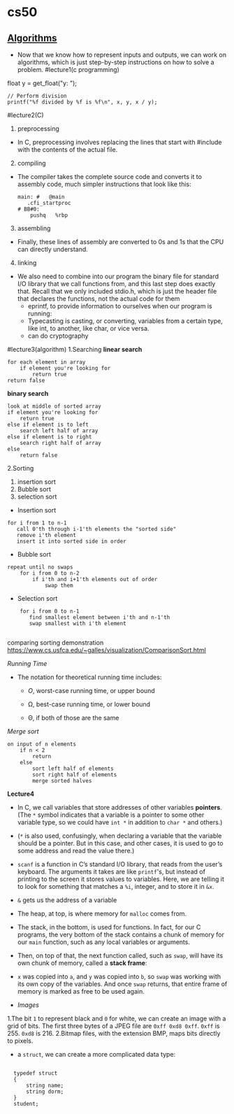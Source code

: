# cs50
## [Algorithms](https://docs.cs50.net/2017/fall/notes/0/lecture0.html#algorithms)

-   Now that we know how to represent inputs and outputs, we can work on algorithms, which is just step-by-step instructions on how to solve a problem.
#lecture1(c programming)
 
   float y = get_float("y: ");

    // Perform division
    printf("%f divided by %f is %f\n", x, y, x / y);
    

#lecture2(C)
1. preprocessing
- In C, preprocessing involves replacing the lines that start with #include with the contents of the actual file.
2. compiling
 - The compiler takes the complete source code and converts it to assembly code, much simpler instructions that look like this:
      

       main: #   @main
          .cfi_startproc
       # BB#0:
           pushq   %rbp

 3. assembling
  -  Finally, these lines of assembly are converted to 0s and 1s that the CPU can directly understand.
  4. linking
 -  We also need to combine into our program the binary file for standard I/O library that we call functions from, and this last step does exactly that. Recall that we only included stdio.h, which is just the header file that declares the functions, not the actual code for them
      - eprintf, to provide information to ourselves when our program is running:
      - Typecasting is casting, or converting, variables from a certain type, like int, to another, like char, or vice versa.
      - can do cryptography


#lecture3(algorithm)
   1.Searching
  **linear search**
     
    for each element in array
        if element you're looking for
            return true
    return false

 **binary search**
 

    look at middle of sorted array
    if element you're looking for
        return true
    else if element is to left
        search left half of array
    else if element is to right
        search right half of array
    else
        return false


2.Sorting
 1. insertion sort
 2. Bubble sort
 3. selection sort
 -    Insertion sort

    for i from 1 to n-1
       call 0'th through i-1'th elements the "sorted side"
       remove i'th element
       insert it into sorted side in order


-   Bubble sort
```
repeat until no swaps
    for i from 0 to n-2
        if i'th and i+1'th elements out of order
            swap them
```
-   Selection sort
```
    for i from 0 to n-1
       find smallest element between i'th and n-1'th
       swap smallest with i'th element
      
   ```

comparing sorting demonstration
https://www.cs.usfca.edu/~galles/visualization/ComparisonSort.html 

_Running Time_

-   The notation for theoretical running time includes:
    
    -   _O_, worst-case running time, or upper bound
        
    -   Ω, best-case running time, or lower bound
        
    -   Θ, if both of those are the same

_Merge sort_

    on input of n elements
        if n < 2
            return
        else
            sort left half of elements
            sort right half of elements
            merge sorted halves



**Lecture4**
  

 - In C, we call variables that store addresses of other variables **pointers**. 
 (The `*` symbol indicates that a variable is a pointer to some other variable type,
 so we could have `int *` in addition to `char *` and others.)
 - (`*` is also used, confusingly, when declaring a variable that the variable should be a pointer. 
 But in this case, and other cases, it is used to go to some address and read the value there.)
 - `scanf` is a function in C’s standard I/O library, that reads from the user’s keyboard.
 The arguments it takes are like `printf`'s, but instead of printing to the screen it stores values to variables.
 Here, we are telling it to look for something that matches a `%i`, integer, and to store it in `&x`.
 - `&` gets us the address of a variable
 -   The heap, at top, is where memory for `malloc` comes from.
    
-   The stack, in the bottom, is used for functions. In fact, for our C programs, 
the very bottom of the stack contains a chunk of memory for our `main` function, such as any local variables or arguments.
    
-   Then, on top of that, the next function called, such as `swap`, will have its own chunk of memory, called a **stack frame**:
- `x` was copied into `a`, and `y` was copied into `b`, so `swap` was working with its own copy of the variables. And once `swap` returns, that entire frame of memory is marked as free to be used again.
- _Images_

1.The bit `1` to represent black and `0` for white, we can create an image with a grid of bits.
The first three bytes of a JPEG file are `0xff 0xd8 0xff`. `0xff` is 255. `0xd8` is 216.
2.Bitmap files, with the extension BMP, maps bits directly to pixels.



 - a `struct`, we can create a more complicated data type:
  ```

    typedef struct
    {
        string name;
        string dorm;
    }
    student;
